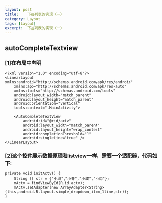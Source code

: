 ```yaml
---
layout: post
title:    下拉列表的实现（一）  
category: Layout
tags: [Layout]
excerpt:  下拉列表的实现（一） 
---
```



## autoCompleteTextview ##


### [1]在布局中声明 ###

	<?xml version="1.0" encoding="utf-8"?>
	<LinearLayout xmlns:android="http://schemas.android.com/apk/res/android"
	    xmlns:app="http://schemas.android.com/apk/res-auto"
	    xmlns:tools="http://schemas.android.com/tools"
	    android:layout_width="match_parent"
	    android:layout_height="match_parent"
	    android:orientation="vertical"
	    tools:context=".MainActivity">
	
	    <AutoCompleteTextView
	        android:id="@+id/actv"
	        android:layout_width="match_parent"
	        android:layout_height="wrap_content"
	        android:completionThreshold="1"
	        android:singleLine="true" />
	</LinearLayout>

### [2]这个控件展示数据原理和listview一样，需要一个适配器，代码如下: ###

    private void initActv() {
        String [] str = {"小周","小青","小成","小闫"};
        mActv = findViewById(R.id.actv);
        mActv.setAdapter(new ArrayAdapter<String>(this,android.R.layout.simple_dropdown_item_1line,str));
    }